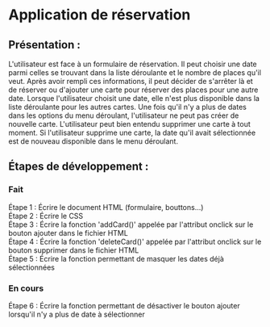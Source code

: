 # Application de réservation

## Présentation :

L'utilisateur est face à un formulaire de réservation. Il peut choisir une date parmi celles se trouvant dans la liste déroulante et le nombre de places qu'il veut. Après avoir rempli ces informations, il peut décider de s'arrêter là et de réserver ou d'ajouter une carte pour réserver des places pour une autre date. Lorsque l'utilisateur choisit une date, elle n'est plus disponible dans la liste déroulante pour les autres cartes. Une fois qu'il n'y a plus de dates dans les options du menu déroulant, l'utilisateur ne peut pas créer de nouvelle carte. L'utilisateur peut bien entendu supprimer une carte à tout moment. Si l'utilisateur supprime une carte, la date qu'il avait sélectionnée est de nouveau disponible dans le menu déroulant.

## Étapes de développement :

### Fait

Étape 1 : Écrire le document HTML (formulaire, bouttons...)  
Étape 2 : Écrire le CSS  
Étape 3 : Écrire la fonction 'addCard()' appelée par l'attribut onclick sur le bouton ajouter dans le fichier HTML  
Étape 4 :  Écrire la fonction 'deleteCard()' appelée par l'attribut onclick sur le bouton supprimer dans le fichier HTML  
Étape 5 : Écrire la fonction permettant de masquer les dates déjà sélectionnées  

### En cours

Étape 6 : Écrire la fonction permettant de désactiver le bouton ajouter lorsqu'il n'y a plus de date à sélectionner
